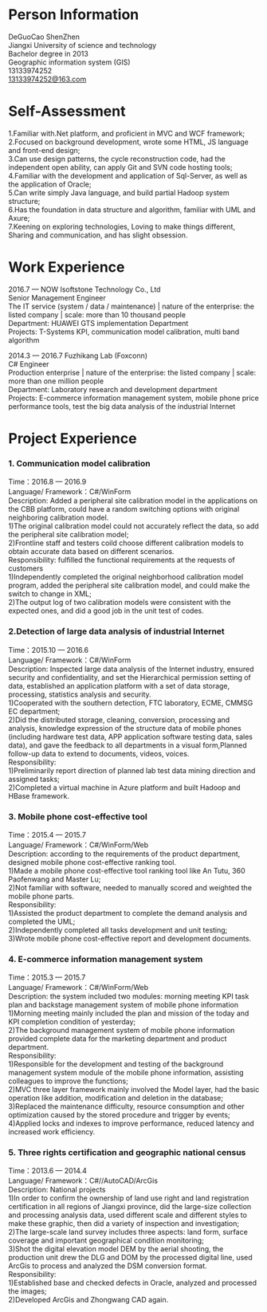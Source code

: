 # Person Information #

DeGuoCao   ShenZhen   
Jiangxi University of science and technology      
Bachelor degree in 2013       
Geographic information system (GIS)      
13133974252    
13133974252@163.com   

# Self-Assessment #

1.Familiar with.Net platform, and proficient in MVC and WCF framework;      
2.Focused on background development, wrote some HTML, JS language and front-end design;     
3.Can use design patterns, the cycle reconstruction code, had the independent open ability, can apply Git and SVN code hosting tools;     
4.Familiar with the development and application of Sql-Server, as well as the application of Oracle;      
5.Can write simply Java language, and build partial Hadoop system structure;      
6.Has the foundation in data structure and algorithm, familiar with UML and Axure;      
7.Keening on exploring technologies, Loving to make things different, Sharing and communication, and has slight obsession.     


# Work Experience #

2016.7 — NOW   Isoftstone Technology Co., Ltd   
Senior Management Engineer    
The IT service (system / data / maintenance) | nature of the enterprise: the listed company | scale: more than 10 thousand people   
Department: HUAWEI GTS implementation Department    
Projects: T-Systems KPI, communication model calibration, multi band algorithm    

2014.3 — 2016.7   Fuzhikang Lab (Foxconn)      
C# Engineer       
Production enterprise | nature of the enterprise: the listed company | scale: more than one million people      
Department: Laboratory research and development department    
Projects: E-commerce information management system, mobile phone price performance tools, test the big data analysis of the industrial Internet   

# Project Experience #

### 1. Communication model calibration    
Time：2016.8 — 2016.9    
Language/ Framework：C#/WinForm    
Description: Added a peripheral site calibration model in the applications on the CBB platform, could have a random switching options with original neighboring calibration model.      
1)The original calibration model could not accurately reflect the data, so add the peripheral site calibration model;    
2)Frontline staff and testers coild choose different calibration models to obtain accurate data based on different scenarios.          
Responsibility: fulfilled the functional requirements at the requests of customers       
1)Independently completed the original neighborhood calibration model program, added the peripheral site calibration model, and could make the switch to change in XML;    
2)The output log of two calibration models were consistent with the expected ones, and did a good job in the unit test of codes.   

### 2.Detection of large data analysis of industrial Internet   
Time：2015.10 — 2016.6   
Language/ Framework：C#/WinForm    
Description: Inspected large data analysis of the Internet industry, ensured security and confidentiality, and set the Hierarchical permission setting of data, established an application platform with a set of data storage, processing, statistics analysis and security.     
1)Cooperated with the southern detection, FTC laboratory, ECME, CMMSG EC department;   
2)Did the distributed storage, cleaning, conversion, processing and analysis, knowledge expression of the structure data of mobile phones (including hardware test data, APP application software testing data, sales data), and gave the feedback to all departments in a visual form,Planned follow-up data to extend to documents, videos, voices.       
Responsibility:   
1)Preliminarily report direction of planned lab test data mining direction and assigned tasks;   
2)Completed a virtual machine in Azure platform and built Hadoop and HBase framework.    

### 3. Mobile phone cost-effective tool   
Time：2015.4 — 2015.7    
Language/ Framework：C#/WinForm/Web   
Description: according to the requirements of the product department, designed mobile phone cost-effective ranking tool.      
1)Made a mobile phone cost-effective tool ranking tool like An Tutu, 360 Paofenwang and Master Lu;   
2)Not familiar with software, needed to manually scored and weighted the mobile phone parts.               
Responsibility:     
1)Assisted the product department to complete the demand analysis and completed the UML;     
2)Independently completed all tasks development and unit testing;      
3)Wrote mobile phone cost-effective report and development documents.    

### 4. E-commerce information management system     
Time：2015.3 — 2015.7      
Language/ Framework：C#/WinForm/Web       
Description: the system included two modules: morning meeting KPI task plan and backstage management system of mobile phone information 
1)Morning meeting mainly included the plan and mission of the today and KPI completion condition of yesterday;    
2)The background management system of mobile phone information provided complete data for the marketing department and product department.    
Responsibility:   
1)Responsible for the development and testing of the background management system module of the mobile phone information, assisting colleagues to improve the functions;   
2)MVC three layer framework mainly involved the Model layer, had the basic operation like addition, modification and deletion in the database;     
3)Replaced the maintenance difficulty, resource consumption and other optimization caused by the stored procedure and trigger by events; 
4)Applied locks and indexes to improve performance, reduced latency and increased work efficiency.     

### 5. Three rights certification and geographic national census      
Time：2013.6 — 2014.4      
Language/ Framework：C#//AutoCAD/ArcGis       
Description: National projects       
1)In order to confirm the ownership of land use right and land registration certification in all regions of Jiangxi province, did the large-size collection and processing analysis data, used different scale and different styles to make these graphic, then did a variety of inspection and investigation;     
2)The large-scale land survey includes three aspects: land form, surface coverage and important geographical condition monitoring;     
3)Shot the digital elevation model DEM by the aerial shooting, the production unit drew the DLG and DOM by the processed digital line, used ArcGis to process and analyzed the DSM conversion format.         
Responsibility:     
1)Established base and checked defects in Oracle, analyzed and processed the images;     
2)Developed ArcGis and Zhongwang CAD again.      

